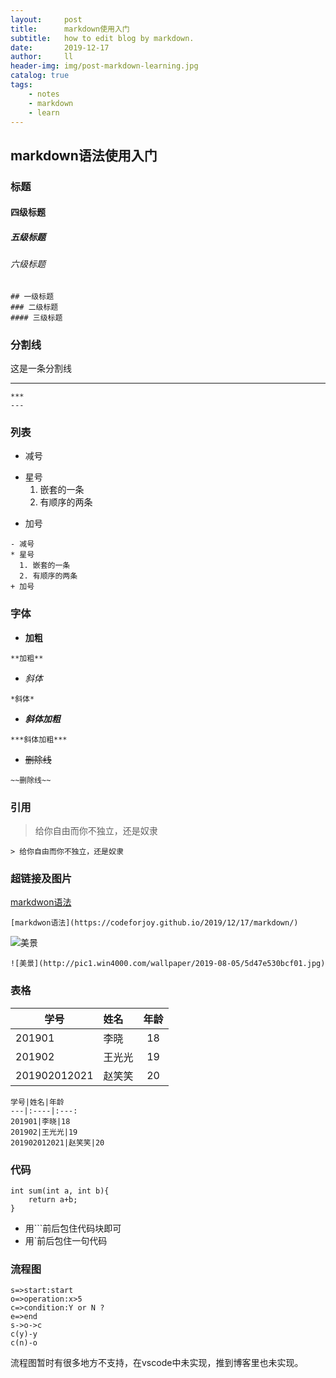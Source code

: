 ```yaml
---
layout:     post
title:      markdown使用入门
subtitle:   how to edit blog by markdown.
date:       2019-12-17
author:     ll
header-img: img/post-markdown-learning.jpg
catalog: true
tags:
    - notes
    - markdown
    - learn
---
```

## markdown语法使用入门

### 标题

#### 四级标题
##### 五级标题 
###### 六级标题
```
## 一级标题 
### 二级标题
#### 三级标题 
```

### 分割线
这是一条分割线
***

```
***
---
```

### 列表
- 减号
* 星号
  1. 嵌套的一条
  2. 有顺序的两条
+ 加号
```
- 减号
* 星号
  1. 嵌套的一条
  2. 有顺序的两条
+ 加号
```

### 字体
- **加粗**
```
**加粗**
```
- *斜体*
```
*斜体*
```
- ***斜体加粗***
```
***斜体加粗***
```
- ~~删除线~~
```
~~删除线~~
```
### 引用
> 给你自由而你不独立，还是奴隶
```
> 给你自由而你不独立，还是奴隶
```

### 超链接及图片
[markdwon语法](https://codeforjoy.github.io/2019/12/17/markdown/)
```
[markdwon语法](https://codeforjoy.github.io/2019/12/17/markdown/)
```

![美景](http://pic1.win4000.com/wallpaper/2019-08-05/5d47e530bcf01.jpg)

```
![美景](http://pic1.win4000.com/wallpaper/2019-08-05/5d47e530bcf01.jpg)
```


### 表格

学号|姓名|年龄
---|:----|:---:
201901|李晓|18
201902|王光光|19
201902012021|赵笑笑|20

```
学号|姓名|年龄
---|:----|:---:
201901|李晓|18
201902|王光光|19
201902012021|赵笑笑|20
```
### 代码
```
int sum(int a, int b){
    return a+b;
}
```
- 用```前后包住代码块即可
- 用`前后包住一句代码
### 流程图

```flow 
s=>start:start
o=>operation:x>5
c=>condition:Y or N ?
e=>end
s->o->c
c(y)-y
c(n)-o
```

流程图暂时有很多地方不支持，在vscode中未实现，推到博客里也未实现。














